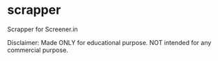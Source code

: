 # scrapper
Scrapper for Screener.in

Disclaimer:
Made ONLY for educational purpose. 
NOT intended for any commercial purpose.

